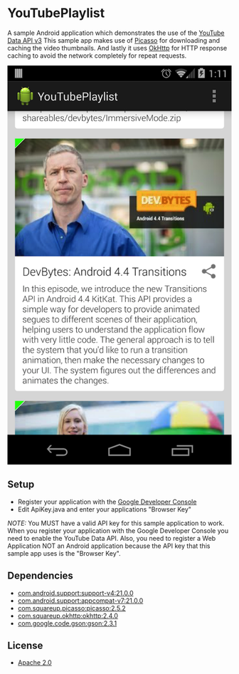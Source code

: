 YouTubePlaylist
===============

A sample Android application which demonstrates the use of the [YouTube Data API v3](https://developers.google.com/youtube/v3/)
This sample app makes use of [Picasso](https://github.com/square/picasso) for downloading and caching the video thumbnails.
And lastly it uses [OkHttp](http://square.github.io/okhttp/) for HTTP response caching to avoid the network completely for repeat requests.

![](screenshot.png)

## Setup
  
  * Register your application with the [Google Developer Console](https://developers.google.com/youtube/registering_an_application)
  * Edit ApiKey.java and enter your applications "Browser Key"

*NOTE:* You MUST have a valid API key for this sample application to work. When you register your application with the Google Developer Console you need to enable the YouTube Data API.  Also, you need to register a Web Application NOT an Android application because the API key that this sample app uses is the "Browser Key".
  
## Dependencies

  * [com.android.support:support-v4:21.0.0](https://developer.android.com/tools/support-library/features.html#v4)
  * [com.android.support:appcompat-v7:21.0.0](https://developer.android.com/tools/support-library/features.html#v7-appcompat)
  * [com.squareup.picasso:picasso:2.5.2](https://github.com/square/picasso)
  * [com.squareup.okhttp:okhttp:2.4.0](http://square.github.io/okhttp/)
  * [com.google.code.gson:gson:2.3.1](https://code.google.com/p/google-gson)

## License

  * [Apache 2.0](http://www.apache.org/licenses/LICENSE-2.0.html)
  
